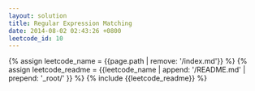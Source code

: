 ```yaml
---
layout: solution
title: Regular Expression Matching
date: 2014-08-02 02:43:26 +0800
leetcode_id: 10
---
```

{% assign leetcode_name = {{page.path | remove: '/index.md'}}  %}
{% assign leetcode_readme = {{leetcode_name | append: '/README.md' | prepend: '_root/' }}  %}
{% include {{leetcode_readme}} %}
